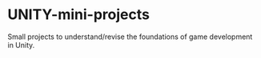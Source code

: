 # UNITY-mini-projects
Small projects to understand/revise the foundations of game development in Unity.
